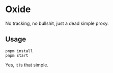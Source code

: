 # Oxide

No tracking, no bullshit, just a dead simple proxy.

## Usage

```shell
pnpm install
pnpm start
```

Yes, it is that simple.